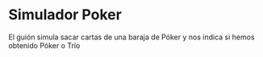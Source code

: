 # Simulador Poker
El guión simula sacar cartas de una baraja de Póker y nos indica si hemos obtenido Póker o Trío
